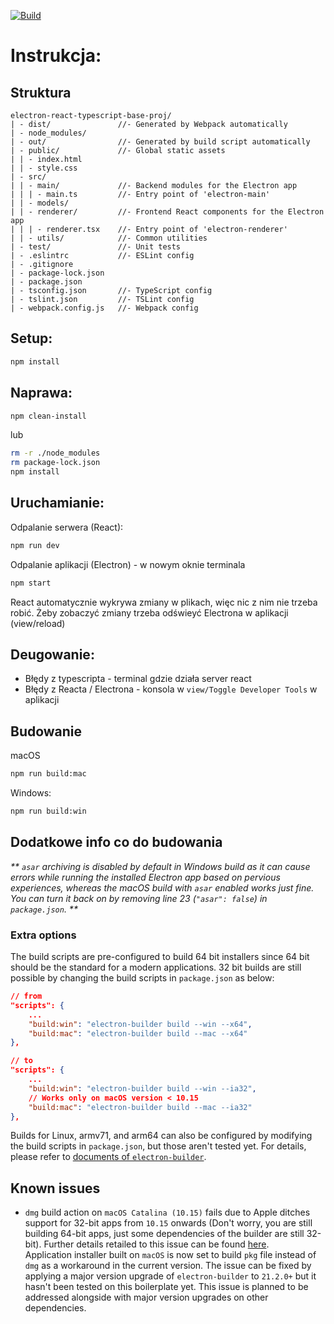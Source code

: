 [![Build](https://github.com/aszokalski/Grapha-Mind/actions/workflows/webpack.yml/badge.svg)](https://github.com/aszokalski/Grapha-Mind/actions/workflows/webpack.yml)
# Instrukcja:

## Struktura
```
electron-react-typescript-base-proj/
| - dist/               //- Generated by Webpack automatically
| - node_modules/
| - out/                //- Generated by build script automatically
| - public/             //- Global static assets
| | - index.html
| | - style.css
| - src/
| | - main/             //- Backend modules for the Electron app
| | | - main.ts         //- Entry point of 'electron-main'
| | - models/
| | - renderer/         //- Frontend React components for the Electron app
| | | - renderer.tsx    //- Entry point of 'electron-renderer'
| | - utils/            //- Common utilities
| - test/               //- Unit tests
| - .eslintrc           //- ESLint config
| - .gitignore
| - package-lock.json
| - package.json
| - tsconfig.json       //- TypeScript config
| - tslint.json         //- TSLint config
| - webpack.config.js   //- Webpack config
```

## Setup:
```sh
npm install
```

## Naprawa:
```sh
npm clean-install
```
lub
```sh
rm -r ./node_modules
rm package-lock.json
npm install
```

## Uruchamianie:
Odpalanie serwera (React):
```sh
npm run dev
```

Odpalanie aplikacji (Electron) - w nowym oknie terminala
```sh
npm start
```
React automatycznie wykrywa zmiany w plikach, więc nic z nim nie trzeba robić. 
Żeby zobaczyć zmiany trzeba odświeyć Electrona w aplikacji (view/reload)

## Deugowanie:
- Błędy z typescripta - terminal gdzie działa server react
- Błędy z Reacta / Electrona - konsola w `view/Toggle Developer Tools` w aplikacji

## Budowanie
macOS
```sh
npm run build:mac
```

Windows:
```sh
npm run build:win
```

## Dodatkowe info co do budowania
_** `asar` archiving is disabled by default in Windows build as it can cause 
errors while running the installed Electron app based on pervious experiences, 
whereas the macOS build with `asar` enabled works just fine. You can turn it 
back on by removing line 23 (`"asar": false`) in `package.json`. **_

### Extra options
The build scripts are pre-configured to build 64 bit installers since 64 bit 
should be the standard for a modern applications. 32 bit builds are still 
possible by changing the build scripts in `package.json` as below:
```json
// from
"scripts": {
    ...
    "build:win": "electron-builder build --win --x64",
    "build:mac": "electron-builder build --mac --x64"
},

// to
"scripts": {
    ...
    "build:win": "electron-builder build --win --ia32",
    // Works only on macOS version < 10.15
    "build:mac": "electron-builder build --mac --ia32"
},
```

Builds for Linux, armv71, and arm64 can also be configured by modifying the 
build scripts in `package.json`, but those aren't tested yet. For details, 
please refer to [documents of `electron-builder`](https://www.electron.build/cli).

## Known issues

- `dmg` build action on `macOS Catalina (10.15)` fails due to Apple ditches 
  support for 32-bit apps from `10.15` onwards (Don't worry, you are still 
  building 64-bit apps, just some dependencies of the builder are still 32-bit).
  Further details retailed to this issue can be found 
  [here](https://github.com/electron-userland/electron-builder/issues/3990).  
  Application installer built on `macOS` is now set to build `pkg` file 
  instead of `dmg` as a workaround in the current version. The issue can be 
  fixed by applying a major version upgrade of `electron-builder` to `21.2.0+` 
  but it hasn't been tested on this boilerplate yet. This issue is planned to 
  be addressed alongside with major version upgrades on other dependencies.
